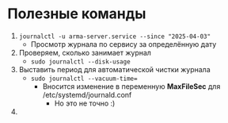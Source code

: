 # Полезные команды
1. `journalctl -u arma-server.service --since "2025-04-03"`
    - Просмотр журнала по сервису за определённую дату
2. Проверяем, сколько занимает журнал
    - `sudo journalctl --disk-usage`
3. Выставить период для автоматической чистки журнала
    - `sudo journalctl --vacuum-time=`
        - Вносится изменение в переменную **MaxFileSec** для /etc/systemd/journald.conf
            - Но это не точно :)
4. 
